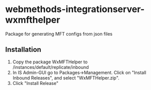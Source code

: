 # webmethods-integrationserver-wxmfthelper
Package for generating MFT configs from json files

## Installation
1) Copy the package WxMFTHelper to <IS root>/instances/default/replicate/inbound
2) In IS Admin-GUI go to Packages->Management. Click on "Install Inbound Releases", and select "WxMFTHelper.zip".
3) Click "Install Release"


